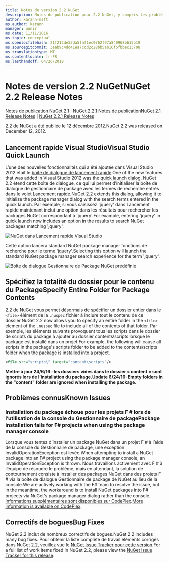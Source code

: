 ```yaml
---
title: Notes de version 2.2 NuGet
description: Notes de publication pour 2.2 NuGet, y compris les problèmes connus, les correctifs de bogues, les fonctionnalités ajoutées et dcr.
author: karann-msft
ms.author: karann
manager: unnir
ms.date: 11/11/2016
ms.topic: conceptual
ms.openlocfilehash: 21f212de53da5faf1ec0762f97a840968b615b19
ms.sourcegitcommit: 3eab9c4dd41ea7ccd2c28bb5ab16f6fbbec13708
ms.translationtype: MT
ms.contentlocale: fr-FR
ms.lasthandoff: 04/26/2018
---
```

# <a name="nuget-22-release-notes"></a><span data-ttu-id="35e2f-103">Notes de version 2.2 NuGet</span><span class="sxs-lookup"><span data-stu-id="35e2f-103">NuGet 2.2 Release Notes</span></span>

<span data-ttu-id="35e2f-104">[Notes de publication NuGet 2.1](../release-notes/nuget-2.1.md) | [NuGet 2.2.1 Notes de publication](../release-notes/nuget-2.2.1.md)</span><span class="sxs-lookup"><span data-stu-id="35e2f-104">[NuGet 2.1 Release Notes](../release-notes/nuget-2.1.md) | [NuGet 2.2.1 Release Notes](../release-notes/nuget-2.2.1.md)</span></span>

<span data-ttu-id="35e2f-105">2.2 de NuGet a été publiée le 12 décembre 2012.</span><span class="sxs-lookup"><span data-stu-id="35e2f-105">NuGet 2.2 was released on December 12, 2012.</span></span>

## <a name="visual-studio-quick-launch"></a><span data-ttu-id="35e2f-106">Lancement rapide Visual Studio</span><span class="sxs-lookup"><span data-stu-id="35e2f-106">Visual Studio Quick Launch</span></span>
<span data-ttu-id="35e2f-107">L’une des nouvelles fonctionnalités qui a été ajoutée dans Visual Studio 2012 était le [boîte de dialogue de lancement rapide](/visualstudio/ide/reference/quick-launch-environment-options-dialog-box).</span><span class="sxs-lookup"><span data-stu-id="35e2f-107">One of the new features that was added in Visual Studio 2012 was the [quick launch dialog](/visualstudio/ide/reference/quick-launch-environment-options-dialog-box).</span></span> <span data-ttu-id="35e2f-108">NuGet 2.2 étend cette boîte de dialogue, ce qui lui permet d’initialiser la boîte de dialogue de gestionnaire de package avec les termes de recherche entrés dans le volet Lancement rapide.</span><span class="sxs-lookup"><span data-stu-id="35e2f-108">NuGet 2.2 extends this dialog, allowing it to initialize the package manager dialog with the search terms entered in the quick launch.</span></span> <span data-ttu-id="35e2f-109">Par exemple, si vous saisissez 'jquery' dans Lancement rapide maintenant inclut une option dans les résultats pour rechercher les packages NuGet correspondant à 'jquery'.</span><span class="sxs-lookup"><span data-stu-id="35e2f-109">For example, entering 'jquery' in quick launch now includes an option in the results to search NuGet packages matching 'jquery'.</span></span>

![NuGet dans Lancement rapide Visual Studio](./media/quick-launch.png)

<span data-ttu-id="35e2f-111">Cette option lancera standard NuGet package manager fonctions de recherche pour le terme 'jquery'.</span><span class="sxs-lookup"><span data-stu-id="35e2f-111">Selecting this option will launch the standard NuGet package manager search experience for the term 'jquery'.</span></span>

![Boîte de dialogue Gestionnaire de Package NuGet prédéfinie](./media/pkg-mgr-search-from-quick-launch.png)

## <a name="specify-entire-folder-for-package-contents"></a><span data-ttu-id="35e2f-113">Spécifiez la totalité du dossier pour le contenu du Package</span><span class="sxs-lookup"><span data-stu-id="35e2f-113">Specify Entire Folder for Package Contents</span></span>
<span data-ttu-id="35e2f-114">2.2 de NuGet vous permet désormais de spécifier un dossier entier dans le `<file>` élément de la `.nuspec` fichier à inclure tout le contenu de ce dossier.</span><span class="sxs-lookup"><span data-stu-id="35e2f-114">NuGet 2.2 now allows you to specify an entire folder in the `<file>` element of the `.nuspec` file to include all of the contents of that folder.</span></span> <span data-ttu-id="35e2f-115">Par exemple, les éléments suivants provoquent tous les scripts dans le dossier de scripts du package à ajouter au dossier contents\scripts lorsque le package est installé dans un projet.</span><span class="sxs-lookup"><span data-stu-id="35e2f-115">For example, the following will cause all scripts in the package's scripts folder to be added to the contents\scripts folder when the package is installed into a project.</span></span>

```xml
<file src="scripts\" target="content\scripts"/>
```

<span data-ttu-id="35e2f-116">**Mettre à jour 24/6/16 : les dossiers vides dans le dossier « content » sont ignorés lors de l’installation du package.**</span><span class="sxs-lookup"><span data-stu-id="35e2f-116">**Update 6/24/16: Empty folders in the "content" folder are ignored when installing the package.**</span></span>

## <a name="known-issues"></a><span data-ttu-id="35e2f-117">Problèmes connus</span><span class="sxs-lookup"><span data-stu-id="35e2f-117">Known Issues</span></span>

### <a name="package-installation-fails-for-f-projects-when-using-the-package-manager-console"></a><span data-ttu-id="35e2f-118">Installation du package échoue pour les projets F # lors de l’utilisation de la console du Gestionnaire de package</span><span class="sxs-lookup"><span data-stu-id="35e2f-118">Package installation fails for F# projects when using the package manager console</span></span>
<span data-ttu-id="35e2f-119">Lorsque vous tentez d’installer un package NuGet dans un projet F # à l’aide de la console du Gestionnaire de package, une exception InvalidOperationException est levée.</span><span class="sxs-lookup"><span data-stu-id="35e2f-119">When attempting to install a NuGet package into an F# project using the package manager console, an InvalidOperationException is thrown.</span></span> <span data-ttu-id="35e2f-120">Nous travaillons activement avec F # à l’équipe de résoudre le problème, mais en attendant, la solution de contournement consiste à installer des packages NuGet dans des projets F # via la boîte de dialogue Gestionnaire de package de NuGet au lieu de la console.</span><span class="sxs-lookup"><span data-stu-id="35e2f-120">We are actively working with the F# team to resolve the issue, but in the meantime, the workaround is to install NuGet packages into F# projects via NuGet's package manager dialog rather than the console.</span></span> <span data-ttu-id="35e2f-121">[Informations supplémentaires sont disponibles sur CodePlex](http://nuget.codeplex.com/workitem/2873).</span><span class="sxs-lookup"><span data-stu-id="35e2f-121">[More information is available on CodePlex](http://nuget.codeplex.com/workitem/2873).</span></span>


## <a name="bug-fixes"></a><span data-ttu-id="35e2f-122">Correctifs de bogues</span><span class="sxs-lookup"><span data-stu-id="35e2f-122">Bug Fixes</span></span>
<span data-ttu-id="35e2f-123">NuGet 2.2 inclut de nombreux correctifs de bogues.</span><span class="sxs-lookup"><span data-stu-id="35e2f-123">NuGet 2.2 includes many bug fixes.</span></span> <span data-ttu-id="35e2f-124">Pour obtenir la liste complète de travail éléments corrigés dans NuGet 2.2, veuillez vue le [NuGet Issue Tracker pour cette version](http://nuget.codeplex.com/workitem/list/advanced?keyword=&status=Closed&type=All&priority=All&release=NuGet%202.2&assignedTo=All&component=All&sortField=LastUpdatedDate&sortDirection=Descending&page=0).</span><span class="sxs-lookup"><span data-stu-id="35e2f-124">For a full list of work items fixed in NuGet 2.2, please view the [NuGet Issue Tracker for this release](http://nuget.codeplex.com/workitem/list/advanced?keyword=&status=Closed&type=All&priority=All&release=NuGet%202.2&assignedTo=All&component=All&sortField=LastUpdatedDate&sortDirection=Descending&page=0).</span></span>
